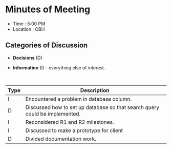 # Minutes of Meeting 

- Time : 5:00 PM
- Location : OBH 

## Categories of Discussion
* **Decisions** (D)

* **Information** (I) - everything else of interest.

  ​

| Type | Description                              |
| ---- | ---------------------------------------- |
| I    | Encountered a problem in database column. |
| D    | Discussed how to set up database so that search query could be implemented. |
| I    | Reconsidered R1 and R2 milestones. |
| I    | Discussed to make a prototype for client |
| D    | Divided documentation work. |

